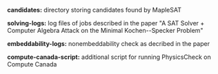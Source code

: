 **candidates:** directory storing candidates found by MapleSAT

**solving-logs:** log files of jobs described in the paper "A SAT Solver + Computer Algebra Attack on the Minimal Kochen--Specker Problem"

**embeddability-logs:** nonembeddability check as decribed in the paper

**compute-canada-script:** additional script for running PhysicsCheck on Compute Canada